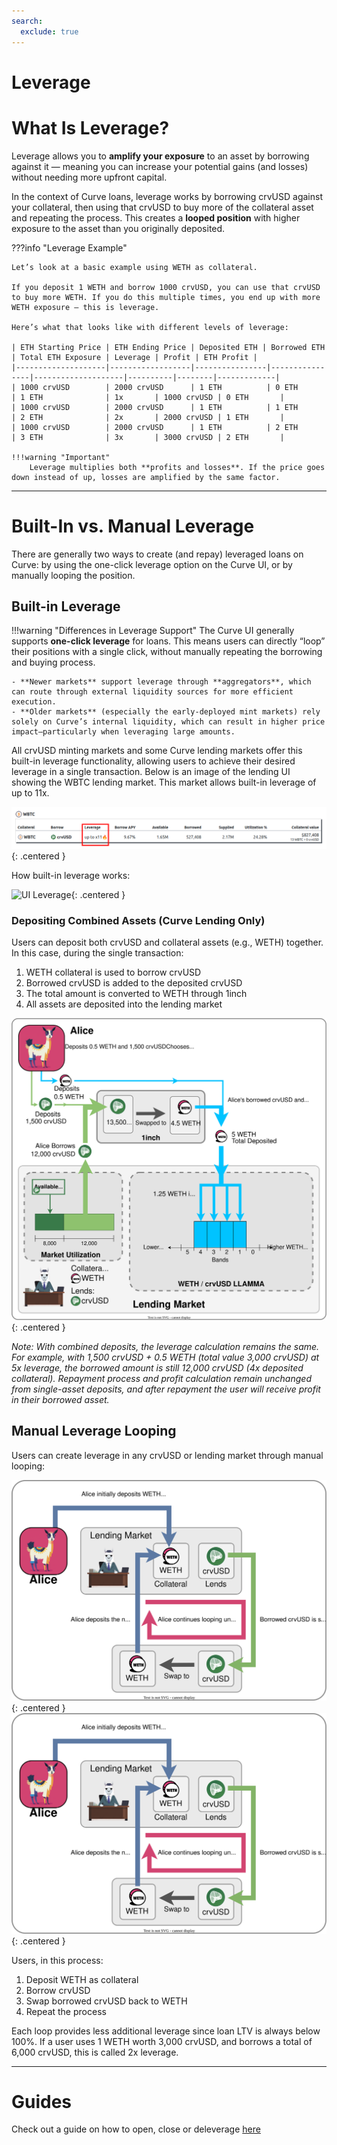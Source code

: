 ```yaml
---
search:
  exclude: true
---
```


<h1>Leverage</h1>

# **What Is Leverage?**

Leverage allows you to **amplify your exposure** to an asset by borrowing against it — meaning you can increase your potential gains (and losses) without needing more upfront capital.

In the context of Curve loans, leverage works by borrowing crvUSD against your collateral, then using that crvUSD to buy more of the collateral asset and repeating the process. This creates a **looped position** with higher exposure to the asset than you originally deposited.

???info "Leverage Example"

    Let’s look at a basic example using WETH as collateral.

    If you deposit 1 WETH and borrow 1000 crvUSD, you can use that crvUSD to buy more WETH. If you do this multiple times, you end up with more WETH exposure — this is leverage.

    Here’s what that looks like with different levels of leverage:

    | ETH Starting Price | ETH Ending Price | Deposited ETH | Borrowed ETH | Total ETH Exposure | Leverage | Profit | ETH Profit |
    |--------------------|------------------|----------------|----------------|--------------------|----------|--------|-------------|
    | 1000 crvUSD        | 2000 crvUSD      | 1 ETH          | 0 ETH          | 1 ETH              | 1x       | 1000 crvUSD | 0 ETH       |
    | 1000 crvUSD        | 2000 crvUSD      | 1 ETH          | 1 ETH          | 2 ETH              | 2x       | 2000 crvUSD | 1 ETH       |
    | 1000 crvUSD        | 2000 crvUSD      | 1 ETH          | 2 ETH          | 3 ETH              | 3x       | 3000 crvUSD | 2 ETH       |

    !!!warning "Important"
        Leverage multiplies both **profits and losses**. If the price goes down instead of up, losses are amplified by the same factor.

---

# **Built-In vs. Manual Leverage**

There are generally two ways to create (and repay) leveraged loans on Curve: by using the one-click leverage option on the Curve UI, or by manually looping the position.

## **Built-in Leverage**

!!!warning "Differences in Leverage Support"
    The Curve UI generally supports **one-click leverage** for loans. This means users can directly “loop” their positions with a single click, without manually repeating the borrowing and buying process.

    - **Newer markets** support leverage through **aggregators**, which can route through external liquidity sources for more efficient execution.
    - **Older markets** (especially the early-deployed mint markets) rely solely on Curve’s internal liquidity, which can result in higher price impact—particularly when leveraging large amounts.

All crvUSD minting markets and some Curve lending markets offer this built-in leverage functionality, allowing users to achieve their desired leverage in a single transaction. Below is an image of the lending UI showing the WBTC lending market. This market allows built-in leverage of up to 11x.

![UI Leverage](../images/ui/leverage.png){: .centered }

How built-in leverage works:

![UI Leverage](../images/lending/leverage.svg){: .centered }

### **Depositing Combined Assets (Curve Lending Only)**

Users can deposit both crvUSD and collateral assets (e.g., WETH) together. In this case, during the single transaction:

1. WETH collateral is used to borrow crvUSD
2. Borrowed crvUSD is added to the deposited crvUSD
3. The total amount is converted to WETH through 1inch
4. All assets are deposited into the lending market

![Leverage with a combination of assets](../images/lending/add_both_leverage.svg){: .centered }

*Note: With combined deposits, the leverage calculation remains the same. For example, with 1,500 crvUSD + 0.5 WETH (total value 3,000 crvUSD) at 5x leverage, the borrowed amount is still 12,000 crvUSD (4x deposited collateral). Repayment process and profit calculation remain unchanged from single-asset deposits, and after repayment the user will receive profit in their borrowed asset.*

## **Manual Leverage Looping**

Users can create leverage in any crvUSD or lending market through manual looping:

![Leverage Looping](../images/lending/leverage_simple.svg#only-light){: .centered }
![Leverage Looping](../images/lending/leverage_simple.svg#only-dark){: .centered }

Users, in this process:

1. Deposit WETH as collateral
2. Borrow crvUSD
3. Swap borrowed crvUSD back to WETH
4. Repeat the process

Each loop provides less additional leverage since loan LTV is always below 100%.  If a user uses 1 WETH worth 3,000 crvUSD, and borrows a total of 6,000 crvUSD, this is called 2x leverage.

---

# **Guides**

Check out a guide on how to open, close or deleverage [here](../crvusd/guides/intermediate/leveraged-loans.md)
